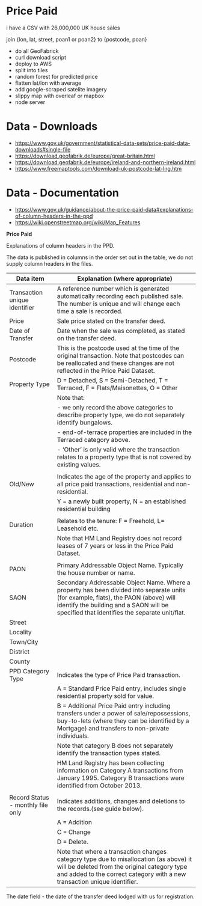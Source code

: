 # Price Paid

i have a CSV with 26,000,000 UK house sales

join {lon, lat, street, poan1 or poan2} to {postcode, poan}

- do all GeoFabrick
- curl download script
- deploy to AWS
- split into tiles
- random forest for predicted price
- flatten lat/lon with average
- add google-scraped satelite imagery
- slippy map with overleaf or mapbox
- node server

# Data - Downloads

- https://www.gov.uk/government/statistical-data-sets/price-paid-data-downloads#single-file
- https://download.geofabrik.de/europe/great-britain.html
- https://download.geofabrik.de/europe/ireland-and-northern-ireland.html
- https://www.freemaptools.com/download-uk-postcode-lat-lng.htm

# Data - Documentation

- https://www.gov.uk/guidance/about-the-price-paid-data#explanations-of-column-headers-in-the-ppd
- https://wiki.openstreetmap.org/wiki/Map_Features

**Price Paid**

Explanations of column headers in the PPD.

The data is published in columns in the order set out in the table, we do not
supply column headers in the files.

| Data item                         | Explanation (where appropriate)                                                                                                                                                                                                 |
| --------------------------------- | ------------------------------------------------------------------------------------------------------------------------------------------------------------------------------------------------------------------------------- |
| Transaction unique identifier     | A reference number which is generated automatically recording each published sale. The number is unique and will change each time a sale is recorded.                                                                           |
| Price                             | Sale price stated on the transfer deed.                                                                                                                                                                                         |
| Date of Transfer                  | Date when the sale was completed, as stated on the transfer deed.                                                                                                                                                               |
| Postcode                          | This is the postcode used at the time of the original transaction. Note that postcodes can be reallocated and these changes are not reflected in the Price Paid Dataset.                                                        |
| Property Type                     | D = Detached, S = Semi-Detached, T = Terraced, F = Flats/Maisonettes, O = Other                                                                                                                                                 |
|                                   | Note that:                                                                                                                                                                                                                      |
|                                   | - we only record the above categories to describe property type, we do not separately identify bungalows.                                                                                                                       |
|                                   | - end-of-terrace properties are included in the Terraced category above.                                                                                                                                                        |
|                                   | - ‘Other’ is only valid where the transaction relates to a property type that is not covered by existing values.                                                                                                                |
|                                   |                                                                                                                                                                                                                                 |
| Old/New                           | Indicates the age of the property and applies to all price paid transactions, residential and non-residential.                                                                                                                  |
|                                   | Y = a newly built property, N = an established residential building                                                                                                                                                             |
|                                   |                                                                                                                                                                                                                                 |
| Duration                          | Relates to the tenure: F = Freehold, L= Leasehold etc.                                                                                                                                                                          |
|                                   | Note that HM Land Registry does not record leases of 7 years or less in the Price Paid Dataset.                                                                                                                                 |
|                                   |                                                                                                                                                                                                                                 |
| PAON                              | Primary Addressable Object Name. Typically the house number or name.                                                                                                                                                            |
| SAON                              | Secondary Addressable Object Name. Where a property has been divided into separate units (for example, flats), the PAON (above) will identify the building and a SAON will be specified that identifies the separate unit/flat. |
| Street                            |                                                                                                                                                                                                                                 |
| Locality                          |                                                                                                                                                                                                                                 |
| Town/City                         |                                                                                                                                                                                                                                 |
| District                          |                                                                                                                                                                                                                                 |
| County                            |                                                                                                                                                                                                                                 |
| PPD Category Type                 | Indicates the type of Price Paid transaction.                                                                                                                                                                                   |
|                                   | A = Standard Price Paid entry, includes single residential property sold for value.                                                                                                                                             |
|                                   | B = Additional Price Paid entry including transfers under a power of sale/repossessions, buy-to-lets (where they can be identified by a Mortgage) and transfers to non-private individuals.                                     |
|                                   | Note that category B does not separately identify the transaction types stated.                                                                                                                                                 |
|                                   | HM Land Registry has been collecting information on Category A transactions from January 1995. Category B transactions were identified from October 2013.                                                                       |
|                                   |                                                                                                                                                                                                                                 |
| Record Status - monthly file only | Indicates additions, changes and deletions to the records.(see guide below).                                                                                                                                                    |
|                                   | A = Addition                                                                                                                                                                                                                    |
|                                   | C = Change                                                                                                                                                                                                                      |
|                                   | D = Delete.                                                                                                                                                                                                                     |
|                                   | Note that where a transaction changes category type due to misallocation (as above) it will be deleted from the original category type and added to the correct category with a new transaction unique identifier.              |

The date field - the date of the transfer deed lodged with us for registration.
